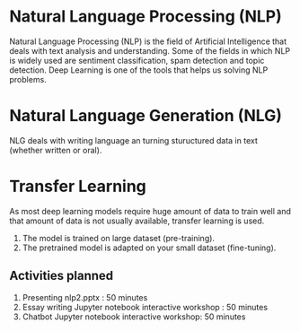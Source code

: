 # Natural Language Processing (NLP)

Natural Language Processing (NLP) is the field of Artificial Intelligence that deals with text analysis and understanding. Some of the fields in which NLP is widely used are sentiment classification, spam detection and topic detection. Deep Learning is one of the tools that helps us solving NLP problems.

# Natural Language Generation (NLG)
NLG deals with writing language an turning stuructured data in text (whether written or oral).

# Transfer Learning 
As most deep learning models require huge amount of data to train well and that amount of data is not usually available, transfer learning is used.

1. The model is trained on large dataset (pre-training).
2. The pretrained model is adapted on your small dataset (fine-tuning).

## Activities planned
1. Presenting nlp2.pptx : 50 minutes
2. Essay writing Jupyter notebook interactive workshop : 50 minutes
3. Chatbot Jupyter notebook interactive workshop: 50 minutes

